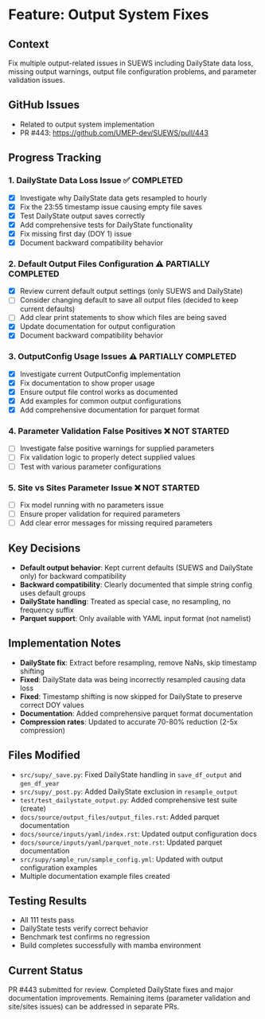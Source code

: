 # Feature: Output System Fixes

## Context
Fix multiple output-related issues in SUEWS including DailyState data loss, missing output warnings, output file configuration problems, and parameter validation issues.

## GitHub Issues
- Related to output system implementation
- PR #443: https://github.com/UMEP-dev/SUEWS/pull/443

## Progress Tracking

### 1. DailyState Data Loss Issue ✅ COMPLETED
- [x] Investigate why DailyState data gets resampled to hourly
- [x] Fix the 23:55 timestamp issue causing empty file saves
- [x] Test DailyState output saves correctly
- [x] Add comprehensive tests for DailyState functionality
- [x] Fix missing first day (DOY 1) issue
- [x] Document backward compatibility behavior

### 2. Default Output Files Configuration ⚠️ PARTIALLY COMPLETED
- [x] Review current default output settings (only SUEWS and DailyState)
- [ ] Consider changing default to save all output files (decided to keep current defaults)
- [ ] Add clear print statements to show which files are being saved
- [x] Update documentation for output configuration
- [x] Document backward compatibility behavior

### 3. OutputConfig Usage Issues ⚠️ PARTIALLY COMPLETED
- [x] Investigate current OutputConfig implementation
- [x] Fix documentation to show proper usage
- [x] Ensure output file control works as documented
- [x] Add examples for common output configurations
- [x] Add comprehensive documentation for parquet format

### 4. Parameter Validation False Positives ❌ NOT STARTED
- [ ] Investigate false positive warnings for supplied parameters
- [ ] Fix validation logic to properly detect supplied values
- [ ] Test with various parameter configurations

### 5. Site vs Sites Parameter Issue ❌ NOT STARTED
- [ ] Fix model running with no parameters issue
- [ ] Ensure proper validation for required parameters
- [ ] Add clear error messages for missing required parameters

## Key Decisions
- **Default output behavior**: Kept current defaults (SUEWS and DailyState only) for backward compatibility
- **Backward compatibility**: Clearly documented that simple string config uses default groups
- **DailyState handling**: Treated as special case, no resampling, no frequency suffix
- **Parquet support**: Only available with YAML input format (not namelist)

## Implementation Notes
- **DailyState fix**: Extract before resampling, remove NaNs, skip timestamp shifting
- **Fixed**: DailyState data was being incorrectly resampled causing data loss
- **Fixed**: Timestamp shifting is now skipped for DailyState to preserve correct DOY values
- **Documentation**: Added comprehensive parquet format documentation
- **Compression rates**: Updated to accurate 70-80% reduction (2-5x compression)

## Files Modified
- `src/supy/_save.py`: Fixed DailyState handling in `save_df_output` and `gen_df_year`
- `src/supy/_post.py`: Added DailyState exclusion in `resample_output`
- `test/test_dailystate_output.py`: Added comprehensive test suite (create)
- `docs/source/output_files/output_files.rst`: Added parquet documentation
- `docs/source/inputs/yaml/index.rst`: Updated output configuration docs
- `docs/source/inputs/yaml/parquet_note.rst`: Updated parquet documentation
- `src/supy/sample_run/sample_config.yml`: Updated with output configuration examples
- Multiple documentation example files created

## Testing Results
- All 111 tests pass
- DailyState tests verify correct behavior
- Benchmark test confirms no regression
- Build completes successfully with mamba environment

## Current Status
PR #443 submitted for review. Completed DailyState fixes and major documentation improvements. 
Remaining items (parameter validation and site/sites issues) can be addressed in separate PRs.